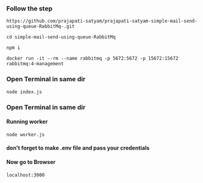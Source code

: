 ### Follow the step

```
https://github.com/prajapati-satyam/prajapati-satyam-simple-mail-send-using-queue-RabbitMq-.git
```

```
cd simple-mail-send-using-queue-RabbitMq
```


```
npm i
```


```
docker run -it --rm --name rabbitmq -p 5672:5672 -p 15672:15672 rabbitmq:4-management
```

### Open Terminal in same dir

```
node index.js
```

### Open Terminal in same dir
#### Running worker
```
node worker.js
```

#### don't forget to make .env file and pass your credentials

#### Now go to Browser
```
localhost:3000
```
